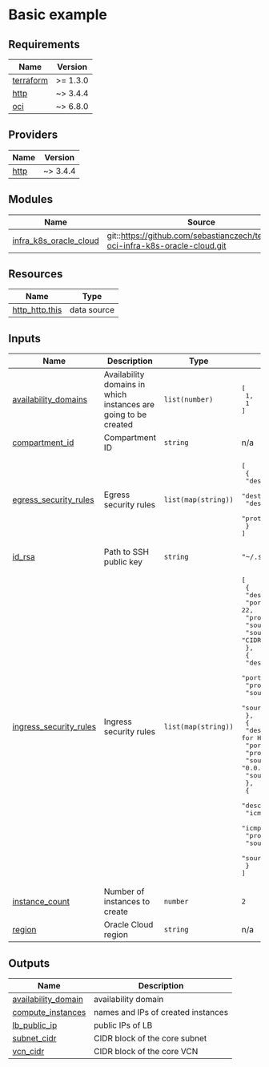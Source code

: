 # Basic example

<!-- BEGINNING OF PRE-COMMIT-TERRAFORM DOCS HOOK -->
## Requirements

| Name | Version |
|------|---------|
| <a name="requirement_terraform"></a> [terraform](#requirement\_terraform) | >= 1.3.0 |
| <a name="requirement_http"></a> [http](#requirement\_http) | ~> 3.4.4 |
| <a name="requirement_oci"></a> [oci](#requirement\_oci) | ~> 6.8.0 |

## Providers

| Name | Version |
|------|---------|
| <a name="provider_http"></a> [http](#provider\_http) | ~> 3.4.4 |

## Modules

| Name | Source | Version |
|------|--------|---------|
| <a name="module_infra_k8s_oracle_cloud"></a> [infra\_k8s\_oracle\_cloud](#module\_infra\_k8s\_oracle\_cloud) | git::https://github.com/sebastianczech/terraform-oci-infra-k8s-oracle-cloud.git | f253ec13e22763905f2dee61bdf73c5ec9cf2bf4 |

## Resources

| Name | Type |
|------|------|
| [http_http.this](https://registry.terraform.io/providers/hashicorp/http/latest/docs/data-sources/http) | data source |

## Inputs

| Name | Description | Type | Default | Required |
|------|-------------|------|---------|:--------:|
| <a name="input_availability_domains"></a> [availability\_domains](#input\_availability\_domains) | Availability domains in which instances are going to be created | `list(number)` | <pre>[<br>  1,<br>  1<br>]</pre> | no |
| <a name="input_compartment_id"></a> [compartment\_id](#input\_compartment\_id) | Compartment ID | `string` | n/a | yes |
| <a name="input_egress_security_rules"></a> [egress\_security\_rules](#input\_egress\_security\_rules) | Egress security rules | `list(map(string))` | <pre>[<br>  {<br>    "description": "Allow all outgoing traffic",<br>    "destination": "0.0.0.0/0",<br>    "destination_type": "CIDR_BLOCK",<br>    "protocol": "all"<br>  }<br>]</pre> | no |
| <a name="input_id_rsa"></a> [id\_rsa](#input\_id\_rsa) | Path to SSH public key | `string` | `"~/.ssh/id_rsa.pub"` | no |
| <a name="input_ingress_security_rules"></a> [ingress\_security\_rules](#input\_ingress\_security\_rules) | Ingress security rules | `list(map(string))` | <pre>[<br>  {<br>    "description": "Allow all for SSH",<br>    "port": 22,<br>    "protocol": 6,<br>    "source": "0.0.0.0/0",<br>    "source_type": "CIDR_BLOCK"<br>  },<br>  {<br>    "description": "Allow all for HTTP",<br>    "port": 80,<br>    "protocol": 6,<br>    "source": "0.0.0.0/0",<br>    "source_type": "CIDR_BLOCK"<br>  },<br>  {<br>    "description": "Allow all for HTTPS",<br>    "port": 443,<br>    "protocol": 6,<br>    "source": "0.0.0.0/0",<br>    "source_type": "CIDR_BLOCK"<br>  },<br>  {<br>    "description": "Allow all for ICMP",<br>    "icmp_code": 4,<br>    "icmp_type": 3,<br>    "protocol": 1,<br>    "source": "0.0.0.0/0",<br>    "source_type": "CIDR_BLOCK"<br>  }<br>]</pre> | no |
| <a name="input_instance_count"></a> [instance\_count](#input\_instance\_count) | Number of instances to create | `number` | `2` | no |
| <a name="input_region"></a> [region](#input\_region) | Oracle Cloud region | `string` | n/a | yes |

## Outputs

| Name | Description |
|------|-------------|
| <a name="output_availability_domain"></a> [availability\_domain](#output\_availability\_domain) | availability domain |
| <a name="output_compute_instances"></a> [compute\_instances](#output\_compute\_instances) | names and IPs of created instances |
| <a name="output_lb_public_ip"></a> [lb\_public\_ip](#output\_lb\_public\_ip) | public IPs of LB |
| <a name="output_subnet_cidr"></a> [subnet\_cidr](#output\_subnet\_cidr) | CIDR block of the core subnet |
| <a name="output_vcn_cidr"></a> [vcn\_cidr](#output\_vcn\_cidr) | CIDR block of the core VCN |
<!-- END OF PRE-COMMIT-TERRAFORM DOCS HOOK -->
